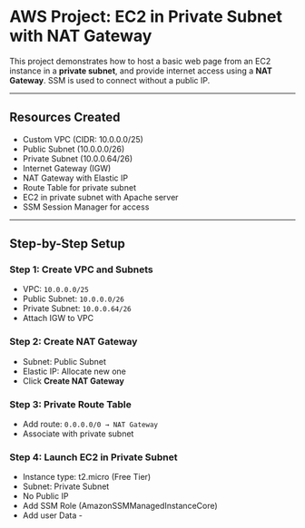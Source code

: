 
# AWS Project: EC2 in Private Subnet with NAT Gateway

This project demonstrates how to host a basic web page from an EC2 instance in a **private subnet**, and provide internet access using a **NAT Gateway**. SSM is used to connect without a public IP.

---

##  Resources Created

- Custom VPC (CIDR: 10.0.0.0/25)
- Public Subnet (10.0.0.0/26)
- Private Subnet (10.0.0.64/26)
- Internet Gateway (IGW)
- NAT Gateway with Elastic IP
- Route Table for private subnet
- EC2 in private subnet with Apache server
- SSM Session Manager for access

---

##  Step-by-Step Setup

###  Step 1: Create VPC and Subnets
- VPC: `10.0.0.0/25`
- Public Subnet: `10.0.0.0/26`
- Private Subnet: `10.0.0.64/26`
- Attach IGW to VPC

###  Step 2: Create NAT Gateway
- Subnet: Public Subnet
- Elastic IP: Allocate new one
- Click **Create NAT Gateway**

###  Step 3: Private Route Table
- Add route: `0.0.0.0/0 → NAT Gateway`
- Associate with private subnet

###  Step 4: Launch EC2 in Private Subnet
- Instance type: t2.micro (Free Tier)
- Subnet: Private Subnet
- No Public IP
- Add SSM Role (AmazonSSMManagedInstanceCore)
- Add user Data - 


